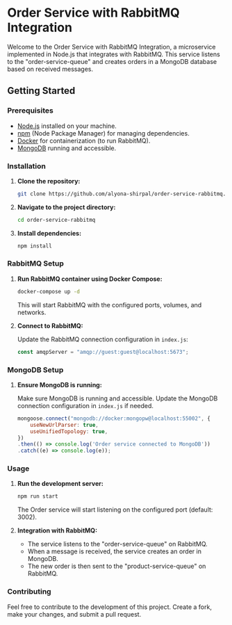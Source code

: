 # Order Service with RabbitMQ Integration

Welcome to the Order Service with RabbitMQ Integration, a microservice implemented in Node.js that integrates with RabbitMQ. This service listens to the "order-service-queue" and creates orders in a MongoDB database based on received messages.

## Getting Started

### Prerequisites

- [Node.js](https://nodejs.org/) installed on your machine.
- [npm](https://www.npmjs.com/) (Node Package Manager) for managing dependencies.
- [Docker](https://www.docker.com/) for containerization (to run RabbitMQ).
- [MongoDB](https://www.mongodb.com/) running and accessible.

### Installation

1. **Clone the repository:**

    ```bash
    git clone https://github.com/alyona-shirpal/order-service-rabbitmq.git
    ```

2. **Navigate to the project directory:**

    ```bash
    cd order-service-rabbitmq
    ```

3. **Install dependencies:**

    ```bash
    npm install
    ```

### RabbitMQ Setup

1. **Run RabbitMQ container using Docker Compose:**

    ```bash
    docker-compose up -d
    ```

   This will start RabbitMQ with the configured ports, volumes, and networks.

2. **Connect to RabbitMQ:**

   Update the RabbitMQ connection configuration in `index.js`:

    ```javascript
    const amqpServer = "amqp://guest:guest@localhost:5673";
    ```

### MongoDB Setup

1. **Ensure MongoDB is running:**

   Make sure MongoDB is running and accessible. Update the MongoDB connection configuration in `index.js` if needed.

    ```javascript
    mongoose.connect("mongodb://docker:mongopw@localhost:55002", {
        useNewUrlParser: true,
        useUnifiedTopology: true,
    })
    .then(() => console.log('Order service connected to MongoDB'))
    .catch((e) => console.log(e));
    ```

### Usage

1. **Run the development server:**

    ```bash
    npm run start
    ```

   The Order service will start listening on the configured port (default: 3002).

2. **Integration with RabbitMQ:**

    - The service listens to the "order-service-queue" on RabbitMQ.
    - When a message is received, the service creates an order in MongoDB.
    - The new order is then sent to the "product-service-queue" on RabbitMQ.

### Contributing

Feel free to contribute to the development of this project. Create a fork, make your changes, and submit a pull request.

